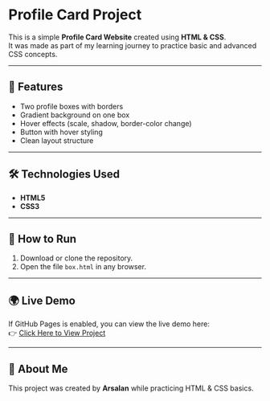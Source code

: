 # Profile Card Project  

This is a simple **Profile Card Website** created using **HTML & CSS**.  
It was made as part of my learning journey to practice basic and advanced CSS concepts.  

---

## 🚀 Features  
- Two profile boxes with borders  
- Gradient background on one box  
- Hover effects (scale, shadow, border-color change)  
- Button with hover styling  
- Clean layout structure  

---

## 🛠️ Technologies Used  
- **HTML5**  
- **CSS3**  

---

## 📂 How to Run  
1. Download or clone the repository.  
2. Open the file `box.html` in any browser.  

---

## 🌍 Live Demo  
If GitHub Pages is enabled, you can view the live demo here:  
👉 [Click Here to View Project](https://arsalan.github.io/my-project/)  

---

## 📖 About Me  
This project was created by **Arsalan** while practicing HTML & CSS basics.
